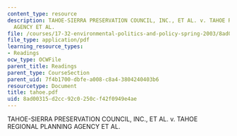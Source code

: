 ```yaml
---
content_type: resource
description: TAHOE-SIERRA PRESERVATION COUNCIL, INC., ET AL. v. TAHOE REGIONAL PLANNING
  AGENCY ET AL.
file: /courses/17-32-environmental-politics-and-policy-spring-2003/8ad00315d2cc92c0250cf42f0949e4ae_tahoe.pdf
file_type: application/pdf
learning_resource_types:
- Readings
ocw_type: OCWFile
parent_title: Readings
parent_type: CourseSection
parent_uid: 7f4b1700-dbfe-a008-c8a4-3804240403b6
resourcetype: Document
title: tahoe.pdf
uid: 8ad00315-d2cc-92c0-250c-f42f0949e4ae
---
```

TAHOE-SIERRA PRESERVATION COUNCIL, INC., ET AL. v. TAHOE REGIONAL PLANNING AGENCY ET AL.


